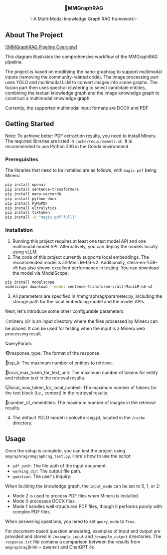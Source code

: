 <!-- PROJECT LOGO -->
<h3 align="center">🎉MMGraphRAG</h3>

  <p align="center">
    ✨A Multi-Modal knowledge Graph RAG framework✨
  </p>
</div>


<!-- ABOUT THE PROJECT -->
## About The Project

[![MMGraphRAG Pipeline Overview]](https://github.com/wanxueyao/MMGraphRAG/blob/main/fig1.png)

This diagram illustrates the comprehensive workflow of the MMGraphRAG pipeline.

The project is based on modifying the nano-graphrag to support multimodal inputs (removing the community-related code). The image processing part uses YOLO and multimodal LLM to convert images into scene graphs. The fusion part then uses spectral clustering to select candidate entities, combining the textual knowledge graph and the image knowledge graph to construct a multimodal knowledge graph.

Currently, the supported multimodal input formats are DOCX and PDF.

<!-- GETTING STARTED -->
## Getting Started

Note: To achieve better PDF extraction results, you need to install Mineru. The required libraries are listed in `cache/requirements.sh`. It is recommended to use Python 3.10 in the Conda environment.

### Prerequisites

The libraries that need to be installed are as follows, with `magic-pdf` being Mineru.
```sh
pip install openai
pip install sentence-transformers
pip install nano-vectordb
pip install python-docx
pip install PyMuPDF
pip install ultralytics
pip install tiktoken
pip install -U "magic-pdf[full]"
```

### Installation

1. Running this project requires at least one text model API and one multimodal model API. Alternatively, you can deploy the models locally using vLLM.
2. The code of this project currently supports local embeddings. The recommended model is all-MiniLM-L6-v2. Additionally, stella-en-1.5B-v5 has also shown excellent performance in testing. You can download the model via ModelScope:
```sh
pip install modelscope
modelscope download --model sentence-transformers/all-MiniLM-L6-v2
```
3. All parameters are specified in /mmgraphrag/parameter.py, including the storage path for the local embedding model and the model APIs.

Next, let's introduce some other configurable parameters.

⚾mineru_dir is an input directory where the files processed by Mineru can be placed. It can be used for testing when the input is a Mineru web processing result.

QueryParam:

🐵response_type: The format of the response.

🐶top_k: The maximum number of entities to retrieve.

🦊local_max_token_for_text_unit: The maximum number of tokens for entity and relation text in the retrieval results.

🐱local_max_token_for_local_context: The maximum number of tokens for the text block (i.e., context) in the retrieval results.

🦁number_of_mmentities: The maximum number of images in the retrieval results.

4. The default YOLO model is yolov8n-seg.pt, located in the `/cache` directory.

<!-- USAGE EXAMPLES -->
## Usage

Once the setup is complete, you can test the project using `mmgraphrag/mmgraphrag_test.py`. Here's how to use the script:

- `pdf_path`: The file path of the input document.
- `working_dir`: The output file path.
- `question`: The user's inquiry.

When building the knowledge graph, the `input_mode` can be set to 0, 1, or 2:
- Mode 2 is used to process PDF files when Mineru is installed.
- Mode 0 processes DOCX files.
- Mode 1 handles well-structured PDF files, though it performs poorly with complex PDF files.

When answering questions, you need to set `query_mode` to `True`.

For document-based question answering, examples of input and output are provided and stored in `/example_input` and `/example_output` directories. The `response.txt` file contains a comparison between the results from `mmgraphrag`(kimi + qwenvl) and ChatGPT 4o.
